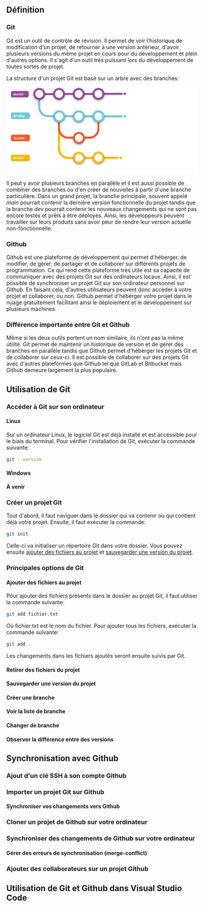 ## Définition
### Git
Git est un outil de contrôle de révision. Il permet de voir l'historique de modification d'un projet, de retourner à une version antérieur, d'avoir plusieurs versions du même projet en cours pour du développement et plein d'autres options. Il s'agit d'un outil très puissant lors du développement de toutes sortes de projet.

La structure d'un projet Git est basé sur un arbre avec des branches:
![branch](branch.png)

Il peut y avoir plusieurs branches en parallèle et il est aussi possible de combiner des branches ou d'en créer de nouvelles à partir d'une branche particulière. Dans un grand projet, la branche principale, souvent appelé *main* pourrait contenir la dernière version fonctionnelle du projet tandis que la branche *dev* pourrait contenir les nouveaux changements qui ne sont pas encore testés et prêts à être déployés. Ainsi, les développeurs peuvent travailler sur leurs produits sans avoir peur de rendre leur version actuelle non-fonctionnelle.

### Github
Github est une plateforme de développement qui permet d'héberger, de modifier, de gérer, de partager et de collaborer sur différents projets de programmation. Ce qui rend cette plateforme très utile est sa capacité de communiquer avec des projets Git sur des ordinateurs locaux. Ainsi, il est possible de synchroniser un projet Git sur son ordinateur personnel sur Github. En faisant cela, d'autres utilisateurs peuvent donc accéder à votre projet et collaborer, ou non. Github permet d'héberger votre projet dans le nuage gratuitement facilitant ainsi le déploiement et le développement sur plusieurs machines.

### Différence importante entre Git et Github
Même si les deux outils portent un nom similaire, ils n'ont pas la même utilité. Git permet de maintenir un historique de version et de gérer des branches en parallèle tandis que Github permet d'héberger les projets Git et de collaborer sur ceux-ci. Il est possible de collaborer sur des projets Git avec d'autres plateformes que Github tel que GitLab et Bitbucket mais Github demeure largement la plus populaire.

## Utilisation de Git
### Accéder à Git sur son ordinateur
#### Linux
Sur un ordinateur Linux, le logiciel Git est déjà installé et est accessible pour le biais du terminal. Pour vérifier l'installation de Git, exécuter la commande suivante:
```bash
git --version
```
#### Windows
**À venir**
### Créer un projet Git
Tout d'abord, il faut naviguer dans le dossier qui va contenir ou qui contient déjà votre projet. Ensuite, il faut exécuter la commande:
```bash
git init
```

Celle-ci va initialiser un répertoire Git dans votre dossier. Vous pouvez ensuite [ajouter des fichiers au projet](Tutoriel%20Github-Git.md#Ajouter%20des%20fichiers%20au%20projet) et [sauvegarder une version du projet](Tutoriel%20Github-Git.md#Sauvegarder%20une%20version%20du%20projet).
### Principales options de Git
#### Ajouter des fichiers au projet
Pour ajouter des fichiers présents dans le dossier au projet Git, il faut utiliser la commande suivante:
```bash
git add fichier.txt
```
Où fichier.txt est le nom du fichier. Pour ajouter tous les fichiers, exécuter la commande suivante:
```bash
git add .
```

Les changements dans les fichiers ajoutés seront ensuite suivis par Git.
#### Retirer des fichiers du projet
#### Sauvegarder une version du projet
#### Créer une branche
#### Voir la liste de branche
#### Changer de branche
#### Observer la différence entre des versions

## Synchronisation avec Github
### Ajout d'un clé SSH à son compte Github
### Importer un projet Git sur Github
#### Synchroniser vos changements vers Github

### Cloner un projet de Github sur votre ordinateur
### Synchroniser des changements de Github sur votre ordinateur
#### Gérer des erreurs de synchronisation (merge-conflict)
### Ajouter des collaborateurs sur un projet Github


## Utilisation de Git et Github dans Visual Studio Code
